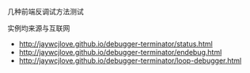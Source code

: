 几种前端反调试方法测试

实例均来源与互联网

- http://jaywcjlove.github.io/debugger-terminator/status.html
- http://jaywcjlove.github.io/debugger-terminator/endebug.html
- http://jaywcjlove.github.io/debugger-terminator/loop-debugger.html
